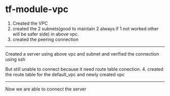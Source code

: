 # tf-module-vpc
1. Created the VPC
2. created the 2 subnets(good to maintain 2 always if 1 not worked other will be safer side) in above vpc.
3. created the peering connection
******
Created a server using above vpc and subnet and verified the connection using ssh

But still unable to connect because it need route table conection.
4. created the route table for the default_vpc and newly created vpc
****
Now we are able to connect the server